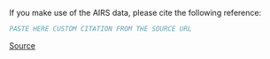 If you make use of the AIRS data, please cite the following reference:

``` bibtex
PASTE HERE CUSTOM CITATION FROM THE SOURCE URL
```

[Source](https://www.sciencedirect.com/science/article/pii/S0924271618303083)